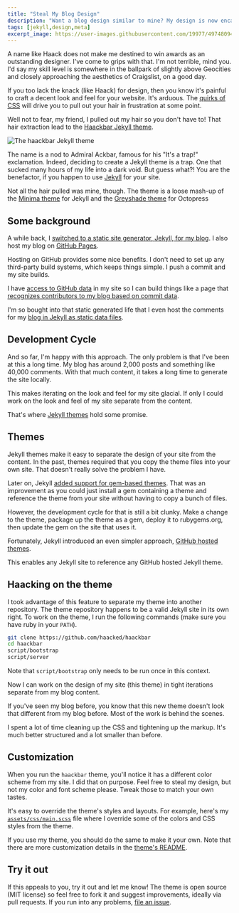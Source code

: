 ```yaml
---
title: "Steal My Blog Design"
description: "Want a blog design similar to mine? My design is now encapsulated in a theme you can reference remotely."
tags: [jekyll,design,meta]
excerpt_image: https://user-images.githubusercontent.com/19977/49748094-ac6e5180-fc59-11e8-93a5-1faee3d1aa61.png
---
```


A name like Haack does not make me destined to win awards as an outstanding designer. I've come to grips with that. I'm not terrible, mind you. I'd say my skill level is somewhere in the ballpark of slightly above Geocities and closely approaching the aesthetics of Craigslist, on a good day.

If you too lack the knack (like Haack) for design, then you know it's painful to craft a decent look and feel for your website. It's arduous. The [quirks of CSS](http://haacked.com/archive/2018/12/03/css-column-list-adventure/) will drive you to pull out your hair in frustration at some point.

Well not to fear, my friend, I pulled out my hair so you don't have to! That hair extraction lead to the [Haackbar Jekyll theme](https://github.com/haacked/haackbar).

![The haackbar Jekyll theme](https://user-images.githubusercontent.com/19977/49748094-ac6e5180-fc59-11e8-93a5-1faee3d1aa61.png)

The name is a nod to Admiral Ackbar, famous for his "It's a trap!" exclamation. Indeed, deciding to create a Jekyll theme is a trap. One that sucked many hours of my life into a dark void. But guess what?! You are the benefactor, if you happen to use [Jekyll](https://jekyllrb.com/) for your site.

Not all the hair pulled was mine, though. The theme is a loose mash-up of the [Minima theme](https://github.com/jekyll/minima) for Jekyll and the [Greyshade theme](https://github.com/shashankmehta/greyshade) for Octopress

## Some background

A while back, I [switched to a static site generator, Jekyll, for my blog](https://haacked.com/archive/2013/12/02/dr-jekyll-and-mr-haack/). I also host my blog on [GitHub Pages](https://pages.github.com).

Hosting on GitHub provides some nice benefits. I don't need to set up any third-party build systems, which keeps things simple. I push a commit and my site builds.

I have [access to GitHub data](https://haacked.com/archive/2014/05/10/github-pages-tricks/) in my site so I can build things like a page that [recognizes contributors to my blog based on commit data](https://haacked.com/contributors/).

I'm so bought into that static generated life that I even host the comments for my [blog in Jekyll as static data files](https://haacked.com/archive/2018/06/24/comments-for-jekyll-blogs/).

## Development Cycle

And so far, I'm happy with this approach. The only problem is that I've been at this a long time. My blog has around 2,000 posts and something like 40,000 comments. With that much content, it takes a long time to generate the site locally.

This makes iterating on the look and feel for my site glacial. If only I could work on the look and feel of my site separate from the content.

That's where [Jekyll themes](https://jekyllrb.com/docs/themes/) hold some promise.

## Themes

Jekyll themes make it easy to separate the design of your site from the content. In the past, themes required that you copy the theme files into your own site. That doesn't really solve the problem I have.

Later on, Jekyll [added support for gem-based themes](https://blog.github.com/2016-08-23-github-pages-now-runs-jekyll-3-2/). That was an improvement as you could just install a gem containing a theme and reference the theme from your site without having to copy a bunch of files.

However, the development cycle for that is still a bit clunky. Make a change to the theme, package up the theme as a gem, deploy it to rubygems.org, then update the gem on the site that uses it.

Fortunately, Jekyll introduced an even simpler approach, [GitHub hosted themes](https://blog.github.com/2017-11-29-use-any-theme-with-github-pages/).

This enables any Jekyll site to reference any GitHub hosted Jekyll theme.

## Haacking on the theme

I took advantage of this feature to separate my theme into another repository. The theme repository happens to be a valid Jekyll site in its own right. To work on the theme, I run the following commands (make sure you have ruby in your `PATH`).

```bash
git clone https://github.com/haacked/haackbar
cd haackbar
script/bootstrap
script/server
```

Note that `script/bootstrap` only needs to be run once in this context.

Now I can work on the design of my site (this theme) in tight iterations separate from my blog content.

If you've seen my blog before, you know that this new theme doesn't look that different from my blog before. Most of the work is behind the scenes.

I spent a lot of time cleaning up the CSS and tightening up the markup. It's much better structured and a lot smaller than before.

## Customization

When you run the `haackbar` theme, you'll notice it has a different color scheme from my site. I did that on purpose. Feel free to steal my design, but not my color and font scheme please. Tweak those to match your own tastes.

It's easy to override the theme's styles and layouts. For example, here's my [`assets/css/main.scss`](https://github.com/Haacked/haacked.com/blob/main/assets/css/main.scss) file where I override some of the colors and CSS styles from the theme.

If you use my theme, you should do the same to make it your own. Note that there are more customization details in the [theme's README](https://github.com/Haacked/haackbar/blob/main/README.md).

## Try it out

If this appeals to you, try it out and let me know! The theme is open source (MIT license) so feel free to fork it and suggest improvements, ideally via pull requests. If you run into any problems, [file an issue](https://github.com/Haacked/haackbar/issues/new).